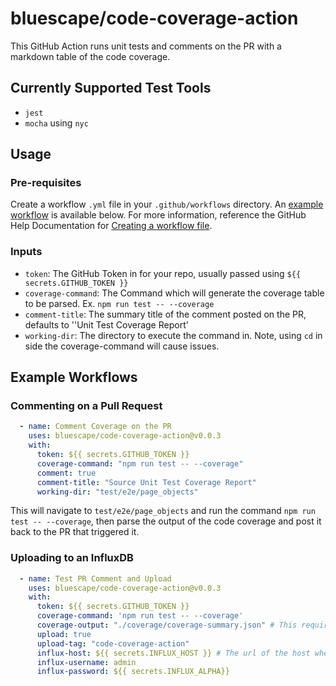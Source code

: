 # bluescape/code-coverage-action
This GitHub Action runs unit tests and comments on the PR with a markdown table of the code coverage.

## Currently Supported Test Tools
- `jest`
- `mocha` using `nyc`

## Usage
### Pre-requisites
Create a workflow `.yml` file in your `.github/workflows` directory. An [example workflow](https://github.com/landon-martin/code-coverage-commenter/new/develop?readme=1#example-workflow) is available below. For more information, reference the GitHub Help Documentation for [Creating a workflow file](https://help.github.com/en/articles/configuring-a-workflow#creating-a-workflow-file).

### Inputs
- `token`: The GitHub Token in for your repo, usually passed using `${{ secrets.GITHUB_TOKEN }}`
- `coverage-command`: The Command which will generate the coverage table to be parsed. Ex. `npm run test -- --coverage`
- `comment-title`: The summary title of the comment posted on the PR, defaults to ''Unit Test Coverage Report'
- `working-dir`: The directory to execute the command in. Note, using `cd` in side the coverage-command will cause issues.

## Example Workflows
### Commenting on a Pull Request
```yaml
  - name: Comment Coverage on the PR
    uses: bluescape/code-coverage-action@v0.0.3
    with:
      token: ${{ secrets.GITHUB_TOKEN }}
      coverage-command: "npm run test -- --coverage"
      comment: true
      comment-title: "Source Unit Test Coverage Report"
      working-dir: "test/e2e/page_objects"
```
This will navigate to `test/e2e/page_objects` and run the command `npm run test -- --coverage`, then parse the output of the code coverage and post it back to the PR that triggered it.

### Uploading to an InfluxDB
```yaml
  - name: Test PR Comment and Upload
    uses: bluescape/code-coverage-action@v0.0.3
    with:
      token: ${{ secrets.GITHUB_TOKEN }}
      coverage-command: 'npm run test -- --coverage'
      coverage-output: "./coverage/coverage-summary.json" # This requires the json-summary coverage reporter
      upload: true
      upload-tag: "code-coverage-action"
      influx-host: ${{ secrets.INFLUX_HOST }} # The url of the host where the influxdb is
      influx-username: admin
      influx-password: ${{ secrets.INFLUX_ALPHA}}
```
